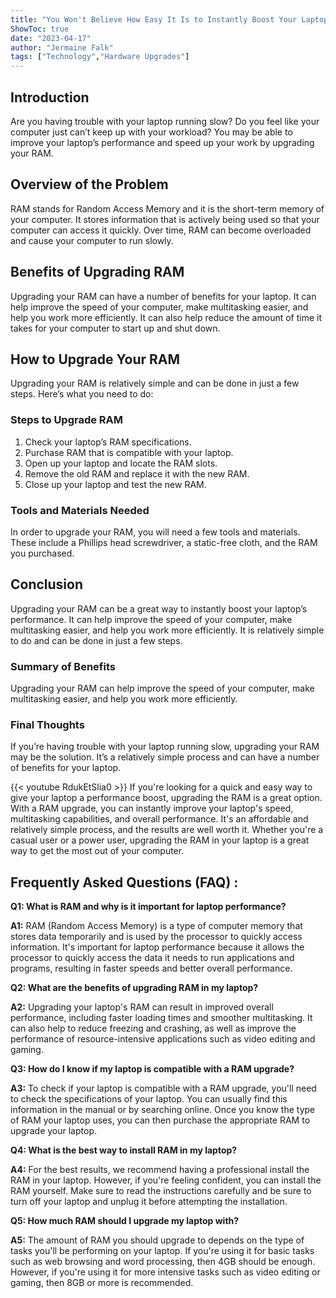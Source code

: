 ```yaml
---
title: "You Won't Believe How Easy It Is to Instantly Boost Your Laptop's Performance with This Simple RAM Upgrade!"
ShowToc: true 
date: "2023-04-17"
author: "Jermaine Falk" 
tags: ["Technology","Hardware Upgrades"]
---
```

## Introduction

Are you having trouble with your laptop running slow? Do you feel like your computer just can’t keep up with your workload? You may be able to improve your laptop’s performance and speed up your work by upgrading your RAM. 

## Overview of the Problem

RAM stands for Random Access Memory and it is the short-term memory of your computer. It stores information that is actively being used so that your computer can access it quickly. Over time, RAM can become overloaded and cause your computer to run slowly. 

## Benefits of Upgrading RAM

Upgrading your RAM can have a number of benefits for your laptop. It can help improve the speed of your computer, make multitasking easier, and help you work more efficiently. It can also help reduce the amount of time it takes for your computer to start up and shut down. 

## How to Upgrade Your RAM

Upgrading your RAM is relatively simple and can be done in just a few steps. Here’s what you need to do: 

### Steps to Upgrade RAM

1. Check your laptop’s RAM specifications. 
2. Purchase RAM that is compatible with your laptop. 
3. Open up your laptop and locate the RAM slots. 
4. Remove the old RAM and replace it with the new RAM. 
5. Close up your laptop and test the new RAM. 

### Tools and Materials Needed

In order to upgrade your RAM, you will need a few tools and materials. These include a Phillips head screwdriver, a static-free cloth, and the RAM you purchased. 

## Conclusion

Upgrading your RAM can be a great way to instantly boost your laptop’s performance. It can help improve the speed of your computer, make multitasking easier, and help you work more efficiently. It is relatively simple to do and can be done in just a few steps. 

### Summary of Benefits

Upgrading your RAM can help improve the speed of your computer, make multitasking easier, and help you work more efficiently. 

### Final Thoughts

If you’re having trouble with your laptop running slow, upgrading your RAM may be the solution. It’s a relatively simple process and can have a number of benefits for your laptop.

{{< youtube RdukEtSlia0 >}} 
If you're looking for a quick and easy way to give your laptop a performance boost, upgrading the RAM is a great option. With a RAM upgrade, you can instantly improve your laptop's speed, multitasking capabilities, and overall performance. It's an affordable and relatively simple process, and the results are well worth it. Whether you're a casual user or a power user, upgrading the RAM in your laptop is a great way to get the most out of your computer.

## Frequently Asked Questions (FAQ) :
**Q1: What is RAM and why is it important for laptop performance?**

**A1:** RAM (Random Access Memory) is a type of computer memory that stores data temporarily and is used by the processor to quickly access information. It's important for laptop performance because it allows the processor to quickly access the data it needs to run applications and programs, resulting in faster speeds and better overall performance.

**Q2: What are the benefits of upgrading RAM in my laptop?**

**A2:** Upgrading your laptop's RAM can result in improved overall performance, including faster loading times and smoother multitasking. It can also help to reduce freezing and crashing, as well as improve the performance of resource-intensive applications such as video editing and gaming.

**Q3: How do I know if my laptop is compatible with a RAM upgrade?**

**A3:** To check if your laptop is compatible with a RAM upgrade, you'll need to check the specifications of your laptop. You can usually find this information in the manual or by searching online. Once you know the type of RAM your laptop uses, you can then purchase the appropriate RAM to upgrade your laptop.

**Q4: What is the best way to install RAM in my laptop?**

**A4:** For the best results, we recommend having a professional install the RAM in your laptop. However, if you're feeling confident, you can install the RAM yourself. Make sure to read the instructions carefully and be sure to turn off your laptop and unplug it before attempting the installation.

**Q5: How much RAM should I upgrade my laptop with?**

**A5:** The amount of RAM you should upgrade to depends on the type of tasks you'll be performing on your laptop. If you're using it for basic tasks such as web browsing and word processing, then 4GB should be enough. However, if you're using it for more intensive tasks such as video editing or gaming, then 8GB or more is recommended.





